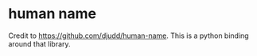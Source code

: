 # human name

Credit to https://github.com/djudd/human-name. This is a python binding around that library.